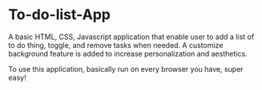 # To-do-list-App
A basic HTML, CSS, Javascript application that enable user to add a list of to do thing, toggle, and remove tasks when needed. A customize background feature is added to increase personalization and aesthetics.

To use this application, basically run on every browser you have, super easy!
